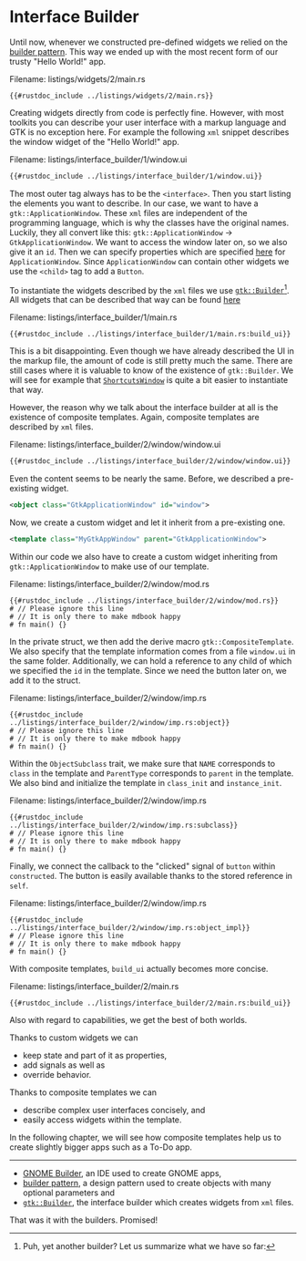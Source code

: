 # Interface Builder

Until now, whenever we constructed pre-defined widgets we relied on the [builder pattern](https://doc.rust-lang.org/1.0.0/style/ownership/builders.html).
This way we ended up with the most recent form of our trusty "Hello World!" app.

<span class="filename">Filename: listings/widgets/2/main.rs</span>
```rust,no_run
{{#rustdoc_include ../listings/widgets/2/main.rs}}
```

Creating widgets directly from code is perfectly fine.
However, with most toolkits you can describe your user interface with a markup language and GTK is no exception here.
For example the following `xml` snippet describes the window widget of the "Hello World!" app. 

<span class="filename">Filename: listings/interface_builder/1/window.ui</span>
```xml
{{#rustdoc_include ../listings/interface_builder/1/window.ui}}
```

The most outer tag always has to be the `<interface>`.
Then you start listing the elements you want to describe.
In our case, we want to have a `gtk::ApplicationWindow`.
These `xml` files are independent of the programming language, which is why the classes have the original names.
Luckily, they all convert like this: `gtk::ApplicationWindow` → `GtkApplicationWindow`.
We want to access the window later on, so we also give it an `id`.
Then we can specify properties which are specified [here](https://docs.gtk.org/gtk4/class.ApplicationWindow.html) for `ApplicationWindow`.
Since `ApplicationWindow` can contain other widgets we use the `<child>` tag to add a `Button`.

To instantiate the widgets described by the `xml` files we use [`gtk::Builder`](../docs/gtk4/struct.Builder.html)[^1].
All widgets that can be described that way can be found [here](../docs/gtk4/prelude/trait.BuildableExt.html#implementors-1)

<span class="filename">Filename: listings/interface_builder/1/main.rs</span>
```rust,no_run
{{#rustdoc_include ../listings/interface_builder/1/main.rs:build_ui}}
```

This is a bit disappointing.
Even though we have already described the UI in the markup file, the amount of code is still pretty much the same.
There are still cases where it is valuable to know of the existence of `gtk::Builder`.
We will see for example that [`ShortcutsWindow`](../docs/gtk4/struct.ShortcutsWindow.html) is quite a bit easier to instantiate that way.

However, the reason why we talk about the interface builder at all is the existence of composite templates.
Again, composite templates are described by `xml` files.

<span class="filename">Filename: listings/interface_builder/2/window/window.ui</span>
```xml
{{#rustdoc_include ../listings/interface_builder/2/window/window.ui}}
```

Even the content seems to be nearly the same.
Before, we described a pre-existing widget.

```xml
<object class="GtkApplicationWindow" id="window">
```

Now, we create a custom widget and let it inherit from a pre-existing one.

```xml
<template class="MyGtkAppWindow" parent="GtkApplicationWindow">
```

Within our code we also have to create a custom widget inheriting from `gtk::ApplicationWindow` to make use of our template.


<span class="filename">Filename: listings/interface_builder/2/window/mod.rs</span>
```rust,no_run
{{#rustdoc_include ../listings/interface_builder/2/window/mod.rs}}
# // Please ignore this line
# // It is only there to make mdbook happy
# fn main() {}
```

In the private struct, we then add the derive macro `gtk::CompositeTemplate`.
We also specify that the template information comes from a file `window.ui` in the same folder.
Additionally, we can hold a reference to any child of which we specified the `id` in the template.
Since we need the button later on, we add it to the struct.

<span class="filename">Filename: listings/interface_builder/2/window/imp.rs</span>
```rust,no_run
{{#rustdoc_include ../listings/interface_builder/2/window/imp.rs:object}}
# // Please ignore this line
# // It is only there to make mdbook happy
# fn main() {}
```

Within the `ObjectSubclass` trait, we make sure that `NAME` corresponds to `class` in the template and `ParentType` corresponds to `parent` in the template.
We also bind and initialize the template in `class_init` and `instance_init`.

<span class="filename">Filename: listings/interface_builder/2/window/imp.rs</span>
```rust,no_run
{{#rustdoc_include ../listings/interface_builder/2/window/imp.rs:subclass}}
# // Please ignore this line
# // It is only there to make mdbook happy
# fn main() {}
```

Finally, we connect the callback to the "clicked" signal of `button` within `constructed`.
The button is easily available thanks to the stored reference in `self`.

<span class="filename">Filename: listings/interface_builder/2/window/imp.rs</span>
```rust,no_run
{{#rustdoc_include ../listings/interface_builder/2/window/imp.rs:object_impl}}
# // Please ignore this line
# // It is only there to make mdbook happy
# fn main() {}
```

With composite templates, `build_ui` actually becomes more concise.

<span class="filename">Filename: listings/interface_builder/2/main.rs</span>
```rust,no_run
{{#rustdoc_include ../listings/interface_builder/2/main.rs:build_ui}}
```
Also with regard to capabilities, we get the best of both worlds.

Thanks to custom widgets we can
- keep state and part of it as properties,
- add signals as well as
- override behavior.

Thanks to composite templates we can
- describe complex user interfaces concisely, and
- easily access widgets within the template. 

In the following chapter, we will see how composite templates help us to create slightly bigger apps such as a To-Do app.

-------------------------------------------------

[^1]: Puh, yet another builder? Let us summarize what we have so far:
- [GNOME Builder](https://flathub.org/apps/details/org.gnome.Builder), an IDE used to create GNOME apps, 
- [builder pattern](https://doc.rust-lang.org/1.0.0/style/ownership/builders.html), a design pattern used to create objects with many optional parameters and
- [`gtk::Builder`](../docs/gtk4/struct.Builder.html), the interface builder which creates widgets from `xml` files.

That was it with the builders.
Promised!
